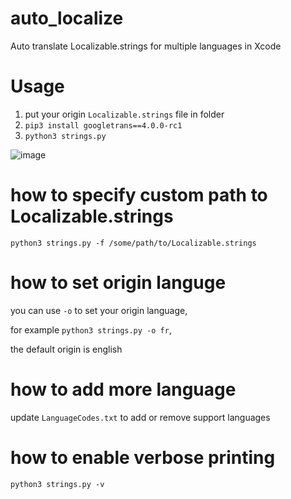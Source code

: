 # auto_localize
Auto translate Localizable.strings for multiple languages in Xcode

# Usage
1. put your origin `Localizable.strings` file in folder
2. `pip3 install googletrans==4.0.0-rc1`
3. `python3 strings.py`

![image](https://user-images.githubusercontent.com/2985638/133636085-7e3b7c1b-efcc-430a-a478-383ddd9e634f.png)

# how to specify custom path to Localizable.strings
`python3 strings.py -f /some/path/to/Localizable.strings`

# how to set origin languge
you can use `-o` to set your origin language,

for example `python3 strings.py -o fr`,

the default origin is english

# how to add more language
update `LanguageCodes.txt` to add or remove support languages

# how to enable verbose printing
`python3 strings.py -v`


